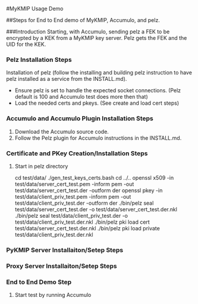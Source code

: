 #MyKMIP Usage Demo

##Steps for End to End demo of MyKMIP, Accumulo, and pelz. 

###Introduction
Starting, with Accumulo, sending pelz a FEK to be encrypted by a KEK from a MyKMIP key server.  Pelz gets the FEK and the UID for the KEK.  

### Pelz Installation Steps
Installation of pelz (follow the installing and building pelz instruction to have pelz installed as a service from the INSTALL.md).
 * Ensure pelz is set to handle the expected socket connections. (Pelz default is 100 and Accumulo test does more then that)
 * Load the needed certs and pkeys. (See create and load cert steps)


### Accumulo and Accumulo Plugin Installation Steps 
1. Download the Accumulo source code.
2. Follow the Pelz plugin for Accumulo instructions in the INSTALL.md.

### Certificate and PKey Creation/Installation Steps
1.  Start in pelz directory

    cd test/data/
    ./gen_test_keys_certs.bash
    cd ../..
    openssl x509 -in test/data/server_cert_test.pem -inform pem -out test/data/server_cert_test.der -outform der
    openssl pkey -in test/data/client_priv_test.pem -inform pem -out test/data/client_priv_test.der -outform der
    ./bin/pelz seal test/data/server_cert_test.der -o test/data/server_cert_test.der.nkl
    ./bin/pelz seal test/data/client_priv_test.der -o test/data/client_priv_test.der.nkl
    ./bin/pelz pki load cert test/data/server_cert_test.der.nkl
    ./bin/pelz pki load private test/data/client_priv_test.der.nkl

### PyKMIP Server Installaiton/Setep Steps

### Proxy Server Installaiton/Setep Steps

### End to End Demo Step
1. Start test by running Accumulo

